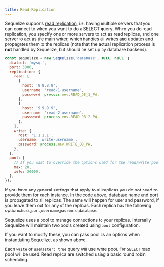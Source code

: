 ```yaml
---
title: Read Replication
---
```


Sequelize supports [read replication](https://en.wikipedia.org/wiki/Replication_%28computing%29#Database_replication), i.e. having multiple servers that you can connect to when you want to do a SELECT query. When you do read replication, you specify one or more servers to act as read replicas, and one server to act as the main writer, which handles all writes and updates and propagates them to the replicas (note that the actual replication process is **not** handled by Sequelize, but should be set up by database backend).

```js
const sequelize = new Sequelize('database', null, null, {
  dialect: 'mysql',
  port: 3306,
  replication: {
    read: [
      {
        host: '8.8.8.8',
        username: 'read-1-username',
        password: process.env.READ_DB_1_PW,
      },
      {
        host: '9.9.9.9',
        username: 'read-2-username',
        password: process.env.READ_DB_2_PW,
      },
    ],
    write: {
      host: '1.1.1.1',
      username: 'write-username',
      password: process.env.WRITE_DB_PW,
    },
  },
  pool: {
    // If you want to override the options used for the read/write pool you can do so here
    max: 20,
    idle: 30000,
  },
});
```

If you have any general settings that apply to all replicas you do not need to provide them for each instance. In the code above, database name and port is propagated to all replicas. The same will happen for user and password, if you leave them out for any of the replicas. Each replica has the following options:`host`,`port`,`username`,`password`,`database`.

Sequelize uses a pool to manage connections to your replicas. Internally Sequelize will maintain two pools created using `pool` configuration.

If you want to modify these, you can pass pool as an options when instantiating Sequelize, as shown above.

Each `write` or `useMaster: true` query will use write pool. For `SELECT` read pool will be used. Read replica are switched using a basic round robin scheduling.
